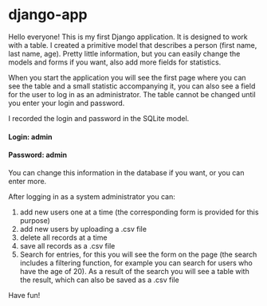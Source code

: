 # django-app

Hello everyone! This is my first Django application. It is designed to work with a table. I created a primitive model that describes a person (first name, last name, age). Pretty little information, but you can easily change the models and forms if you want, also add more fields for statistics.

When you start the application you will see the first page where you can see the table and a small statistic accompanying it, you can also see a field for the user to log in as an administrator. The table cannot be changed until you enter your login and password.

I recorded the login and password in the SQLite model.

#### Login: admin
#### Password: admin

You can change this information in the database if you want, or you can enter more.

After logging in as a system administrator you can:

1) add new users one at a time (the corresponding form is provided for this purpose)
2) add new users by uploading a .csv file
3) delete all records at a time
4) save all records as a .csv file
5) Search for entries, for this you will see the form on the page (the search includes a filtering function, for example you can search for users who have the age of 20). As a result of the search you will see a table with the result, which can also be saved as a .csv file

Have fun!
